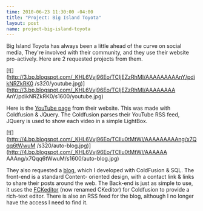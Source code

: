 ```yaml
--- 
time: 2010-06-23 11:30:00 -04:00 
title: "Project: Big Island Toyota" 
layout: post 
name: project-big-island-toyota 
--- 
```


Big Island Toyota has always been a little ahead of the curve on social media, They're involved with their community, and they use their website pro-actively. Here are 2 requested projects from them.  

[![](http://3.bp.blogspot.com/_KHL6Vvj96Eo/TCIjEZzRhMI/AAAAAAAAAnY/pdikNRZkRK0
/s320/youtube.jpg)](http://3.bp.blogspot.com/_KHL6Vvj96Eo/TCIjEZzRhMI/AAAAAAAA
AnY/pdikNRZkRK0/s1600/youtube.jpg)


Here is the [YouTube page](http://bigislandtoyota.com/youtube.cfm) from their
website. This was made with Coldfusion & JQuery. The Coldfusion parses their
YouTube RSS feed, JQuery is used to show each video in a simple LightBox.


[![](http://4.bp.blogspot.com/_KHL6Vvj96Eo/TCIlu0tMtWI/AAAAAAAAAng/x7Qqq6tWwuM
/s320/auto-blog.jpg)](http://4.bp.blogspot.com/_KHL6Vvj96Eo/TCIlu0tMtWI/AAAAAA
AAAng/x7Qqq6tWwuM/s1600/auto-blog.jpg)


They also requested a [blog](http://bigislandtoyota.com/Auto_Blog.cfm), which
I developed with ColdFusion & SQL. The front-end is a standard Content-
oriented design, with a contact link & links to share their posts around the
web. The Back-end is just as simple to use, it uses the
[FCKeditor](http://ckeditor.com/) (now renamed CKeditor) for Coldfusion to
provide a rich-text editor. There is also an RSS feed for the blog, although I
no longer have the access I need to find it.
